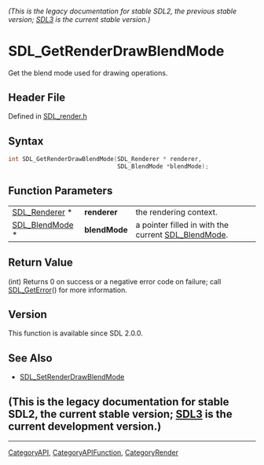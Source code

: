 ###### (This is the legacy documentation for stable SDL2, the previous stable version; [SDL3](https://wiki.libsdl.org/SDL3/) is the current stable version.)
# SDL_GetRenderDrawBlendMode

Get the blend mode used for drawing operations.

## Header File

Defined in [SDL_render.h](https://github.com/libsdl-org/SDL/blob/SDL2/include/SDL_render.h)

## Syntax

```c
int SDL_GetRenderDrawBlendMode(SDL_Renderer * renderer,
                               SDL_BlendMode *blendMode);
```

## Function Parameters

|                                  |               |                                                                      |
| -------------------------------- | ------------- | -------------------------------------------------------------------- |
| [SDL_Renderer](SDL_Renderer) *   | **renderer**  | the rendering context.                                               |
| [SDL_BlendMode](SDL_BlendMode) * | **blendMode** | a pointer filled in with the current [SDL_BlendMode](SDL_BlendMode). |

## Return Value

(int) Returns 0 on success or a negative error code on failure; call
[SDL_GetError](SDL_GetError)() for more information.

## Version

This function is available since SDL 2.0.0.

## See Also

- [SDL_SetRenderDrawBlendMode](SDL_SetRenderDrawBlendMode)


## (This is the legacy documentation for stable SDL2, the current stable version; [SDL3](https://wiki.libsdl.org/SDL3/) is the current development version.)



----
[CategoryAPI](CategoryAPI), [CategoryAPIFunction](CategoryAPIFunction), [CategoryRender](CategoryRender)

